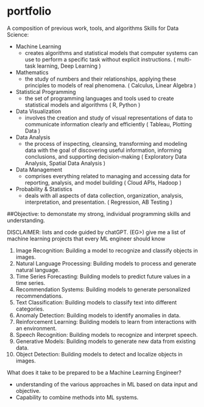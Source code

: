 # portfolio
A composition of previous work, tools, and algorithms 
Skills for Data Science:
   -   Machine Learning
          - creates algorithms and statistical models that computer systems can use to perform a specific task without explicit instructions. ( multi-task learning, Deep Learning ) 
   -   Mathematics
          - the study of numbers and their relationships, applying these principles to models of real phenomena. ( Calculus, Linear Algebra )
   -   Statistical Programming
          - the set of programming languages and tools used to create statistical models and algorithms ( R, Python )
   -   Data Visualization
          - involves the creation and study of visual representations of data to communicate information clearly and efficiently ( Tableau, Plotting Data )
   -   Data Analysis
          - the process of inspecting, cleansing, transforming and modeling data with the goal of discovering useful information, informing conclusions, and supporting decision-making ( Exploratory Data Analysis, Spatial Data Analysis )
   -   Data Management
          - comprises everything related to managing and accessing data for reporting, analysis, and model building ( Cloud APIs, Hadoop )
   -   Probability & Statistics
          - deals with all aspects of data collection, organization, analysis, interpretation, and presentation. ( Regression, AB Testing )

##Objective: 
to demonstate my strong, individual programming skills and understanding.


DISCLAIMER: lists and code guided by chatGPT.
(EG>)
give me a list of machine learning projects that every ML engineer should know

1. Image Recognition: Building a model to recognize and classify objects in images.
2. Natural Language Processing: Building models to process and generate natural language.
3. Time Series Forecasting: Building models to predict future values in a time series.
4. Recommendation Systems: Building models to generate personalized recommendations.
5. Text Classification: Building models to classify text into different categories.
6. Anomaly Detection: Building models to identify anomalies in data.
7. Reinforcement Learning: Building models to learn from interactions with an environment.
8. Speech Recognition: Building models to recognize and interpret speech.
9. Generative Models: Building models to generate new data from existing data.
10. Object Detection: Building models to detect and localize objects in images.

What does it take to be prepared to be a Machine Learning Engineer? 
   -   understanding of the various approaches in ML based on data input and objective. 
   -   Capability to combine methods into ML systems. 
